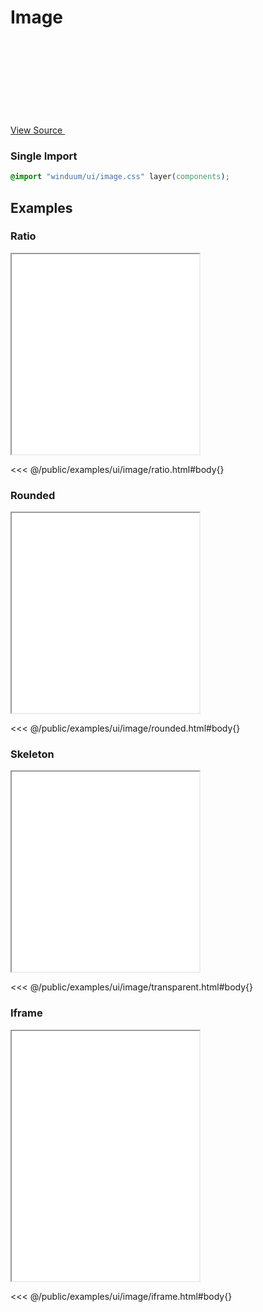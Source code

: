 # Image

<a href="https://github.com/winduum/winduum/blob/main/src/ui/image.css" target="_blank" rel="noreferrer" class="winduum-gh-link">View Source <svg><use href="#icon-gh" /></svg></a>

### Single Import

```css
@import "winduum/ui/image.css" layer(components);
```

## Examples

### Ratio

<iframe onload="this.style.visibility = 'visible';" src="/examples/ui/image/ratio.html"></iframe>

<<< @/public/examples/ui/image/ratio.html#body{}

### Rounded

<iframe onload="this.style.visibility = 'visible';" src="/examples/ui/image/rounded.html"></iframe>

<<< @/public/examples/ui/image/rounded.html#body{}

### Skeleton

<iframe onload="this.style.visibility = 'visible';" src="/examples/ui/image/transparent.html"></iframe>

<<< @/public/examples/ui/image/transparent.html#body{}

### Iframe

<iframe onload="this.style.visibility = 'visible';" src="/examples/ui/image/iframe.html" style="height: 25rem"></iframe>

<<< @/public/examples/ui/image/iframe.html#body{}

<style>
    iframe {
        height: 20rem
    }
</style>
